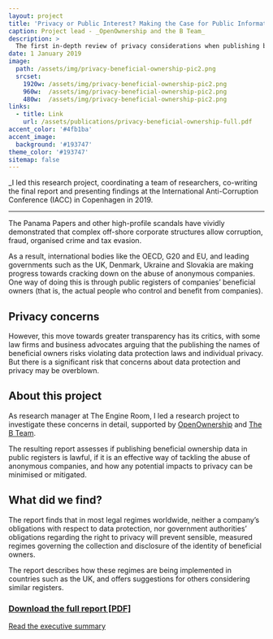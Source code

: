 ```yaml
---
layout: project
title: 'Privacy or Public Interest? Making the Case for Public Information on Company Ownership'
caption: Project lead - _OpenOwnership and the B Team_
description: >
  The first in-depth review of privacy considerations when publishing beneficial ownership data. 
date: 1 January 2019
image: 
  path: /assets/img/privacy-beneficial-ownership-pic2.png
  srcset: 
    1920w: /assets/img/privacy-beneficial-ownership-pic2.png
    960w:  /assets/img/privacy-beneficial-ownership-pic2.png
    480w:  /assets/img/privacy-beneficial-ownership-pic2.png
links:
  - title: Link
    url: /assets/publications/privacy-beneficial-ownership-full.pdf
accent_color: '#4fb1ba'
accent_image:
  background: '#193747'
theme_color: '#193747'
sitemap: false
---
```


_I led this research project, coordinating a team of researchers, co-writing the final report and presenting findings at the International Anti-Corruption Conference (IACC) in Copenhagen in 2019.

---

The Panama Papers and other high-profile scandals have vividly demonstrated that complex off-shore corporate structures allow corruption, fraud, organised crime and tax evasion. 

As a result, international bodies like the OECD, G20 and EU, and leading governments such as the UK, Denmark, Ukraine and Slovakia are making progress towards cracking down on the abuse of anonymous companies. One way of doing this is through public registers of companies’ beneficial owners (that is, the actual people who control and benefit from companies).

## Privacy concerns

However, this move towards greater transparency has its critics, with some law firms and business advocates arguing that the publishing the names of beneficial owners risks violating data protection laws and individual privacy. But there is a significant risk that concerns about data protection and privacy may be overblown.

## About this project

As research manager at The Engine Room, I led a research project to investigate these concerns in detail,  supported by [OpenOwnership](https://www.openownership.org/) and [The B Team](http://www.bteam.org/). 

The resulting report assesses if publishing beneficial ownership data in public registers is lawful, if it is an effective way of tackling the abuse of anonymous companies, and how any potential impacts to privacy can be minimised or mitigated.

## What did we find?

The report finds that in most legal regimes worldwide, neither a company’s obligations with respect to data protection, nor government authorities’ obligations regarding the right to privacy will prevent sensible, measured regimes governing the collection and disclosure of the identity of beneficial owners. 

The report describes how these regimes are being implemented in countries such as the UK, and offers suggestions for others considering similar registers.

### [Download the full report [PDF]](/assets/publications/privacy-beneficial-ownership-full.pdf)  
[Read the executive summary](/assets/publications/privacy-beneficial-ownership-summary.pdf)
